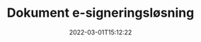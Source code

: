 ---
############################# Static ############################
layout: "product"
date: 2022-03-01T15:12:22
draft: false
#operation: 
#signaturetype: 
#fileformat: 
#productName: Java
lang: no
#productCode: java
#otherformats: 
#breadcrumb: Put  signature on  for Java
product: "Signature"
product_tag: "signature"

############################# Head ############################
head_title: "C# .NET, Java, Node.js digitale signaturapper"
head_description: "Integrer e-signaturer i .NET-, Java- eller Node.js-applikasjoner med GroupDocs.Signature. Signer populære forretningsdokumentformater."

############################# Header ############################
title: "Dokument e-signeringsløsning"
description: "Signer digitale dokumenter og bilder på hvilken som helst plattform ved å bruke våre fleksible APIer og appbaserte løsninger for programmerere og sluttbrukere."

############################# APIs ###############################
apis:
  enable: true

  api:
    # api loop
    - title: "GroupDocs.Signature High Code APIer inkluderer"
      link: "/signature/"
      label: "Se alle High Code APIer"
      api_product:
        # api_product loop
        - link: "/signature/net/"
          img_alt: "GroupDocs.Signature for .NET"
          image: "/border/groupdocs-signature-net.svg"
          product: "GroupDocs.Signature for"
          platform: ".NET"
          content: "Native .NET API for å legge til, søke og bekrefte de mest populære digitale signaturtypene til Microsoft Office, PDF, bilder og forskjellige andre formater i .NET-applikasjoner."

        # api_product loop
        - link: "/signature/java/"
          img_alt: "GroupDocs.Signature for Java"
          image: "/border/groupdocs-signature-java.svg"
          product: "GroupDocs.Signature for"
          platform: "Java"
          content: "Gi Java-applikasjoner mulighet til å signere et bredt spekter av dokumenter og bilder digitalt med eSignature på et hvilket som helst operativsystem med JDK installert."

        # api_product loop
        - link: "/signature/nodejs-java/"
          img_alt: "GroupDocs.Signature for Node.js via Java"
          image: "/border/groupdocs-signature-nodejs-java.svg"
          product: "GroupDocs.Signature for"
          platform: "Node.js"
          content: "Vår Node.js-løsning utvider forretningsapplikasjonene dine med digital signering. Sett elektroniske signaturer på populære dokumenter og bildeformater enkelt."

    # api loop
    - title: "GroupDocs.Signature Low Code APIer inkluderer"
      link: "https://products.groupdocs.cloud/signature"
      label: "Se alle lavkode-APIer"
      api_product:
        # api_product loop
        - link: "https://products.groupdocs.cloud/signature/curl"
          img_alt: "GroupDocs.Signature Cloud for cURL"
          image: "https://www.groupdocs.cloud/templates/groupdocscloud/images/sdk/272x272/groupdocs_signature-for-curl.png"
          product: "GroupDocs.Signature"
          platform: "Cloud for cURL"
          content: "Arbeid med cURL RESTful dokumentsignatur-API for å legge til og manipulere forskjellige signaturtyper i alle populære dokumentformater, inkludert PDF, Word, Excel og bilder."

        # api_product loop
        - link: "https://products.groupdocs.cloud/signature/net"
          img_alt: "GroupDocs.Signature Cloud SDK for .NET"
          image: "https://www.groupdocs.cloud/templates/groupdocscloud/images/sdk/272x272/groupdocs_signature-for-net.png"
          product: "GroupDocs.Signature"
          platform: "Cloud SDK for .NET"
          content: "Bruk e-signatur RESTful API enkelt med .NET SDK for å administrere digital signatur i en rekke dokumentformater i .NET-applikasjoner."

        # api_product loop
        - link: "https://products.groupdocs.cloud/signature/java"
          img_alt: "GroupDocs.Signature Cloud SDK for Java"
          image: "https://www.groupdocs.cloud/templates/groupdocscloud/images/sdk/272x272/groupdocs_signature-for-java.png"
          product: "GroupDocs.Signature"
          platform: "Cloud SDK for Java"
          content: "Implementer avanserte dokumentsigneringsfunksjoner i Java-applikasjonene dine med spesialdesignet dokumentsignatur-SDK for Java."

    # api loop
    - title: "GroupDocs.Signature Ingen kodeapper inkluderer"
      link: "https://products.groupdocs.app/signature"
      label: "Se alle No Code-apper"
      api_product:
        # api_product loop
        - link: "https://products.groupdocs.app/signature/total"
          img_alt: "GroupDocs.Signature Total"
          image: "https://www.aspose.cloud/templates/asposeapp/images/products/logo/aspose_signature-app.png"
          product: "GroupDocs.Signature"
          platform: "Total"
          content: "Signer Microsoft Word, Excel, PowerPoint, Visio og PDF-filer med tekst, bilde, strekkode eller QR-kode."

        # api_product loop
        - link: "https://products.groupdocs.app/signature/docx"
          img_alt: "GroupDocs.Signature DOCX"
          image: "https://www.aspose.cloud/templates/groupdocsapp/images/products/logo/groupdocs_words-app.png"
          product: "GroupDocs.Signature"
          platform: "DOCX"
          content: "Signer Word-dokumenter digitalt online direkte fra nettleseren din gratis."

        # api_product loop
        - link: "https://products.groupdocs.app/signature/pdf"
          img_alt: "GroupDocs.Signature PDF"
          image: "https://www.aspose.cloud/templates/groupdocsapp/images/products/logo/groupdocs_pdf-app.png"
          product: "GroupDocs.Signature"
          platform: "PDF"
          content: "e-signer PDF-filer med tekst, bilde eller strekkode fra en hvilken som helst nettleser."

############################# Back to top ###############################
back_to_top:
  enable: true
---